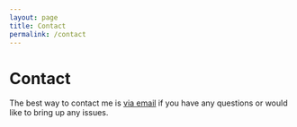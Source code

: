 ```yaml
---
layout: page
title: Contact
permalink: /contact
---
```


# Contact

The best way to contact me is [via email](mailto:lukeleedy123@gmail.com) if you have any questions or would like to bring up any issues.
